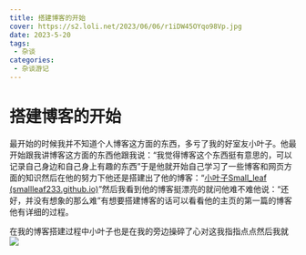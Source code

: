 ```yaml
---
title: 搭建博客的开始
cover: https://s2.loli.net/2023/06/06/r1iDW45OYqo98Vp.jpg
date: 2023-5-20
tags:
 - 杂谈
categories: 
 - 杂谈游记
---
```


# 搭建博客的开始

​		最开始的时候我并不知道个人博客这方面的东西，多亏了我的好室友小叶子。他最开始跟我讲博客这方面的东西他跟我说：“我觉得博客这个东西挺有意思的，可以记录自己身边和自己身上有趣的东西”于是他就开始自己学习了一些博客和网页方面的知识然后在他的努力下他还是搭建出了他的博客：“[小叶子Small_leaf (smallleaf233.github.io)](https://smallleaf233.github.io/)”然后我看到他的博客挺漂亮的就问他难不难他说：“还好，并没有想象的那么难”有想要搭建博客的话可以看看他的主页的第一篇的博客他有详细的过程。

​		在我的博客搭建过程中小叶子也是在我的旁边操碎了心对这我指指点点然后我就![](https://www.shantou.gov.cn/stswsj/img/0/85/85462/1881074.gif)

